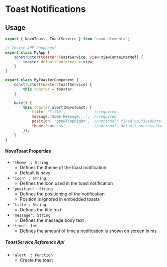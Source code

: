 # Toast Notifications

## Usage
```javascript
export { NovoToast, ToastService } from 'novo-elements';

// Insice APP Component
export class MyApp {
    constructor(toaster:ToastService, view:ViewContainerRef) {
        toaster.defaultContainer = view;
    }
}

export class MyToasterComponent {
    constructor(toaster:ToastService) {
        this.toaster = toaster;
    }

    bake() {
        this.toaster.alert(NovoToast, {
            title: 'Title',             //required
            message:'Some Message...',  //required
            position: 'growlTopRight',  //optional: fixedTop,fixedBottom,growlTopRight,growlTopLeft,growlBottomRight,growlBottomLeft
            theme:'success'             //optional: default,success,danger,info,warning
        });
    }
}
```
#### NovoToast Properties
- `'theme' : String`
    * Defines the theme of the toast notification
    * Default is navy
- `'icon' : String`
    * Defines the icon used in the toast notification
- `'position': String`
    * Defines the positioning of the notification
    * Position is ignored in embedded toasts
- `'title': String`
    * Defines the title text
- `'message': String`
    * Defines the message body text
- `'time': Int`
    * Defines the amount of time a notification is shown on screen in ms

##### ToastService Reference Api
- `'alert' : Function`
    * Create the toast

